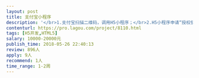```yaml
---                
layout: post       
title: 支付宝小程序           
description: '</br>1.支付宝扫描二维码，调用H5小程序；</br>2.H5小程序申请“授权使用支付宝账户”登陆，用户同意后进入H5小程序；</br>3.小程序申请获取使用前置摄像头，用户同意后进入人脸获取界面，拍摄用户人脸；</br>4.将人脸照片和支付宝ID上传至指定的云服务器；</br>5.等待云服务器发回的注册成功与否的指令，提示客户注册成功或重新拍摄；</br>'     
contenturl: https://pro.lagou.com/project/8110.html      
tags: [H5开发,HTML5]            
salary: 10000-20000元          
publish_time: 2018-05-26 22:40:13         
review: 896人                   
apply: 9人                   
recommend: 1人                   
time_range: 1-2周              
---                 
```


